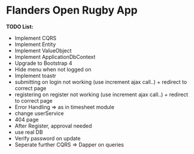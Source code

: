 # Flanders Open Rugby App

**TODO List:**
- Implement CQRS
- Implement Entity 
- Implement ValueObject
- Implement ApplicationDbContext
- Upgrade to Bootstrap 4
- Hide menu when not logged on
- Implement toastr
- submitting on login not working (use increment ajax call..) + redirect to correct page
- registering on register not working  (use increment ajax call..) + redirect to correct page
- Error Handling => as in timesheet module
- change userService
- 404 page
- After Register, approval needed
- use real DB
- Verify password on update
- Seperate further CQRS => Dapper on queries